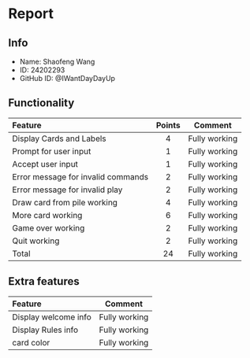 # Report

## Info

- Name: Shaofeng Wang
- ID: 24202293
- GitHub ID: @IWantDayDayUp

## Functionality

| Feature                            | Points |    Comment    |
| :--------------------------------- | :----: | :-----------: |
| Display Cards and Labels           |   4    | Fully working |
| Prompt for user input              |   1    | Fully working |
| Accept user input                  |   1    | Fully working |
| Error message for invalid commands |   2    | Fully working |
| Error message for invalid play     |   2    | Fully working |
| Draw card from pile working        |   4    | Fully working |
| More card working                  |   6    | Fully working |
| Game over working                  |   2    | Fully working |
| Quit working                       |   2    | Fully working |
| Total                              |   24   | Fully working |

## Extra features

| Feature              |    Comment    |
| :------------------- | :-----------: |
| Display welcome info | Fully working |
| Display Rules info   | Fully working |
| card color           | Fully working |
